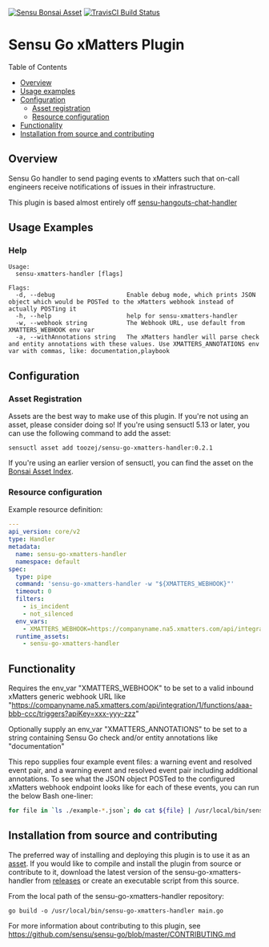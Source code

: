 [![Sensu Bonsai Asset](https://img.shields.io/badge/Bonsai-Download%20Me-brightgreen.svg?colorB=89C967&logo=sensu)](https://bonsai.sensu.io/assets/toozej/sensu-go-xmatters-handler) [![TravisCI Build Status](https://travis-ci.org/toozej/sensu-go-xmatters-handler.svg?branch=master)
](https://travis-ci.org/toozej/sensu-go-xmatters-handler)

# Sensu Go xMatters Plugin

Table of Contents

- [Overview](#overview)
- [Usage examples](#usage-examples)
- [Configuration](#configuration)
  - [Asset registration](#asset-registration)
  - [Resource configuration](#resource-configuration)
- [Functionality](#functionality)
- [Installation from source and contributing](#installation-from-source-and-contributing)

## Overview
Sensu Go handler to send paging events to xMatters such that on-call engineers receive notifications of issues in their infrastructure. 

This plugin is based almost entirely off [sensu-hangouts-chat-handler](https://github.com/betorvs/sensu-hangouts-chat-handler)

## Usage Examples
### Help

```
Usage:
  sensu-xmatters-handler [flags]

Flags:
  -d, --debug                    Enable debug mode, which prints JSON object which would be POSTed to the xMatters webhook instead of actually POSTing it
  -h, --help                     help for sensu-xmatters-handler
  -w, --webhook string           The Webhook URL, use default from XMATTERS_WEBHOOK env var
  -a, --withAnnotations string   The xMatters handler will parse check and entity annotations with these values. Use XMATTERS_ANNOTATIONS env var with commas, like: documentation,playbook
```

## Configuration

### Asset Registration

Assets are the best way to make use of this plugin. If you're not using an asset, please consider doing so! If you're using sensuctl 5.13 or later, you can use the following command to add the asset: 

`sensuctl asset add toozej/sensu-go-xmatters-handler:0.2.1`

If you're using an earlier version of sensuctl, you can find the asset on the [Bonsai Asset Index](https://bonsai.sensu.io/assets/toozej/sensu-go-xmatters-handler).

### Resource configuration

Example resource definition:

```yml
---
api_version: core/v2
type: Handler
metadata:
  name: sensu-go-xmatters-handler
  namespace: default
spec:
  type: pipe
  command: 'sensu-go-xmatters-handler -w "${XMATTERS_WEBHOOK}"'
  timeout: 0
  filters:
    - is_incident
    - not_silenced
  env_vars:
    - XMATTERS_WEBHOOK=https://companyname.na5.xmatters.com/api/integration/1/functions/aaa-bbb-ccc/triggers?apiKey=xxx-yyy-zzz
  runtime_assets:
    - sensu-go-xmatters-handler
```

## Functionality

Requires the env_var "XMATTERS_WEBHOOK" to be set to a valid inbound xMatters generic webhook URL like "https://companyname.na5.xmatters.com/api/integration/1/functions/aaa-bbb-ccc/triggers?apiKey=xxx-yyy-zzz"

Optionally supply an env_var "XMATTERS_ANNOTATIONS" to be set to a string containing Sensu Go check and/or entity annotations like "documentation"

This repo supplies four example event files: a warning event and resolved event pair, and a warning event and resolved event pair including additional annotations. To see what the JSON object POSTed to the configured xMatters webhook endpoint looks like for each of these events, you can run the below Bash one-liner:

```bash
for file in `ls ./example-*.json`; do cat ${file} | /usr/local/bin/sensu-go-xmatters-handler -w https://example.com -d; done
```


## Installation from source and contributing

The preferred way of installing and deploying this plugin is to use it as an [asset][2]. If you would like to compile and install the plugin from source or contribute to it, download the latest version of the sensu-go-xmatters-handler from [releases][1] or create an executable script from this source.

From the local path of the sensu-go-xmatters-handler repository:

```
go build -o /usr/local/bin/sensu-go-xmatters-handler main.go
```

For more information about contributing to this plugin, see https://github.com/sensu/sensu-go/blob/master/CONTRIBUTING.md

[1]: https://github.com/toozej/sensu-go-xmatters-handler/releases
[2]: #asset-registration
